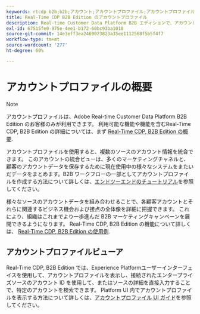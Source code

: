 ```yaml
---
keywords: rtcdp b2b;b2b;アカウント;アカウントプロファイル;アカウントプロファイル rtcdp;real-time customer data platform;
title: Real-Time CDP B2B Edition のアカウントプロファイル
description: Real-time Customer Data Platform B2B エディションで、アカウントプロファイルを使用して、複数のソースからアカウント情報を統合する方法を説明します。
exl-id: 67515fe0-975e-4ee1-b172-60bc93ba1010
source-git-commit: 14e3eff3ea2469023823a35ee1112568f5b5f4f7
workflow-type: tm+mt
source-wordcount: '277'
ht-degree: 60%

---
```


# アカウントプロファイルの概要

>[!NOTE]
>
>アカウントプロファイルは、Adobe Real-time Customer Data Platform B2B Edition のお客様のみが利用できます。 利用可能な機能や機能を含むReal-Time CDP, B2B Edition の詳細については、まず [Real-Time CDP, B2B Edition の概要](../b2b-overview.md).

アカウントプロファイルを使用すると、複数のソースのアカウント情報を統合できます。 このアカウントの統合ビューは、多くのマーケティングチャネルと、顧客のアカウントデータを保存するために現在使用中の様々なシステムをまたいだデータをまとめます。B2B ワークフローの一部としてアカウントプロファイルを作成する方法について詳しくは、[エンドツーエンドのチュートリアル](../b2b-tutorial.md)を参照してください。

様々なソースのアカウントデータを組み合わせることで、各顧客アカウントとそれらに関連するビジネス機会および接点の全体像を詳細に把握できます。 これにより、組織はこれまでより一歩進んだ B2B マーケティングキャンペーンを展開できるようになります。 Real-Time CDP, B2B Edition の機能について詳しくは、 [Real-Time CDP, B2B Edition の使用例](../b2b-use-case.md).

## アカウントプロファイルビューア

Real-Time CDP, B2B Edition では、Experience Platformユーザーインターフェイスを使用して、アカウントプロファイルを表示し、接続されたエンタープライズソースのアカウント ID を使用して、またはソースの詳細を直接入力することで、特定のアカウントを検索できます。 Platform UI 内でアカウントプロファイルを表示する方法について詳しくは、[アカウントプロファイル UI ガイド](account-profile-ui-guide.md)を参照してください。
